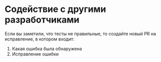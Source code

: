 # Содействие с другими разработчиками

Если вы заметили, что тесты не правильные, то создайте новый PR на исправление, в котором входит:

1) Какая ошибка была обнаружена
2) Исправление ошибки